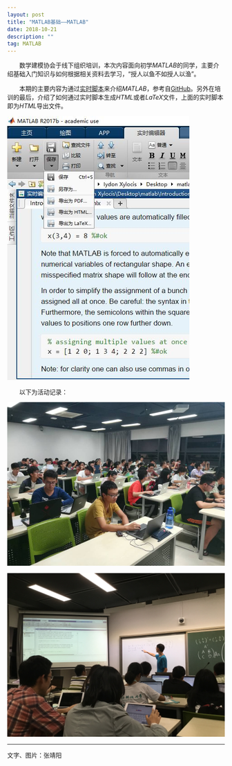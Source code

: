 ```yaml
---
layout: post
title: "MATLAB基础——MATLAB"
date: 2018-10-21
description: ""
tag: MATLAB
---
```


&emsp;&emsp;数学建模协会于线下组织培训，本次内容面向初学*MATLAB*的同学，主要介绍基础入门知识与如何根据相关资料去学习，“授人以鱼不如授人以渔”。

&emsp;&emsp;本期的主要内容为通过[实时脚本](/html/2018-10-21-intro.html)来介绍*MATLAB*，参考自[GitHub](https://github.com/cgroll/mff)。另外在培训的最后，介绍了如何通过实时脚本生成*HTML*或者*LaTeX*文件，上面的实时脚本即为*HTML*导出文件。

![](/images/posts/2018-10-22-intro-1.jpg)

&emsp;&emsp;以下为活动记录：

![](/images/posts/2018-10-22-intro-2.jpg)

![](/images/posts/2018-10-22-intro-3.jpg)

---

文字、图片：张靖阳
